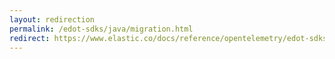 ```yaml
---
layout: redirection
permalink: /edot-sdks/java/migration.html
redirect: https://www.elastic.co/docs/reference/opentelemetry/edot-sdks/java/migration
---
```

